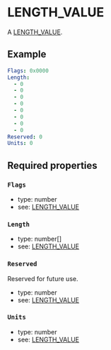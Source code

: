 <!--
   Copyright 2023 HCL America, Inc.

   Licensed under the Apache License, Version 2.0 (the "License"); you may not
   use this file except in compliance with the License. You may obtain a copy of
   the License at

       http://www.apache.org/licenses/LICENSE-2.0

   Unless required by applicable law or agreed to in writing, software
   distributed under the License is distributed on an "AS IS" BASIS, WITHOUT
   WARRANTIES OR CONDITIONS OF ANY KIND, either express or implied. See the
   License for the specific language governing permissions and limitations under
   the License.
-->

# LENGTH_VALUE

A
[LENGTH_VALUE](https://opensource.hcltechsw.com/domino-c-api-docs/reference/Data/LENGTH_VALUE/).

## Example
```yaml
Flags: 0x0000
Length:
  - 0
  - 0
  - 0
  - 0
  - 0
  - 0
  - 0
  - 0
Reserved: 0
Units: 0
```

## Required properties

### `Flags`
* type: number
* see:
[LENGTH_VALUE](https://opensource.hcltechsw.com/domino-c-api-docs/reference/Data/LENGTH_VALUE/)

### `Length`
* type: number[]
* see:
[LENGTH_VALUE](https://opensource.hcltechsw.com/domino-c-api-docs/reference/Data/LENGTH_VALUE/)

### `Reserved`
Reserved for future use.
* type: number
* see:
[LENGTH_VALUE](https://opensource.hcltechsw.com/domino-c-api-docs/reference/Data/LENGTH_VALUE/)

### `Units`
* type: number
* see:
[LENGTH_VALUE](https://opensource.hcltechsw.com/domino-c-api-docs/reference/Data/LENGTH_VALUE/)

